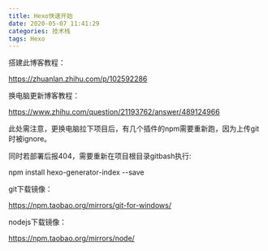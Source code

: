 ```yaml
---
title: Hexo快速开始
date: 2020-05-07 11:41:29
categories: 技术栈
tags: Hexo
---
```




搭建此博客教程：

https://zhuanlan.zhihu.com/p/102592286



换电脑更新博客教程：

<https://www.zhihu.com/question/21193762/answer/489124966>

此处需注意，更换电脑拉下项目后，有几个插件的npm需要重新跑，因为上传git时被ignore。

同时若部署后报404，需要重新在项目根目录gitbash执行:

npm install hexo-generator-index --save



git下载镜像：

https://npm.taobao.org/mirrors/git-for-windows/



nodejs下载镜像：

https://npm.taobao.org/mirrors/node/

